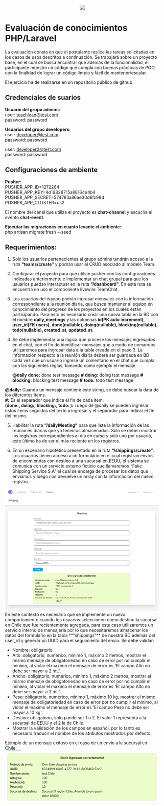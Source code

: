 <p align="center"><a href="https://laravel.com" target="_blank"><img src="https://raw.githubusercontent.com/laravel/art/master/logo-lockup/5%20SVG/2%20CMYK/1%20Full%20Color/laravel-logolockup-cmyk-red.svg" width="400"></a></p>

# Evaluación de conocimientos PHP/Laravel

La evaluación consta en que el postulante realice las tareas solicitadas en los casos de usos descritos a continuación. Se trabajará sobre un proyecto base, en el cual se busca encontrar que además de la funcionalidad, el participante muestre un código que cumpla con buenas prácticas de POO, con la finalidad de lograr un código limpio y fácil de mantener/escalar.  
  
El ejercicio ha de realizarse en un repositorio público de github.

## Credenciales de suarios

**Usuario del grupo admins:**  
user: teachlead@test.com  
password: password  

**Usuarios del grupo developers:**  
user: developer@test.com  
password: password  
  
user: developer2@test.com  
password: password  
  
## Configuraciones de ambiente    

**Pusher:**  
PUSHER_APP_ID=1272264  
PUSHER_APP_KEY=4d16828715a88164a4b4  
PUSHER_APP_SECRET=574783a86ae30d6fc98d  
PUSHER_APP_CLUSTER=us2  
  
El nombre del canal que utiliza el proyecto es **chat-channel** y escucha el evento **chat-event**.  
  
**Ejecutar las migraciones en cuanto levante el ambiente:**    
php artisan migrate:fresh --seed

## Requerimientos:
  
1. Solo los usuarios pertenecientes al grupo admins tendrán acceso a la ruta **“teams/create”** y podrán usar el CRUD asociado al modelo Team.

2. Configurar el proyecto para que utilice pusher con las configuraciones indicadas anteriormente e implementar un chat grupal para que los usuarios puedan interactuar en la  ruta **“/dashboard”**. En esta ruta se encuentra en uso el componente livewire TeamChat.

3. Los usuarios del equipo podrán ingresar mensajes con la información correspondiente a la reunión diaria, que busca mantener al equipo en conocimiento del progreso de los proyectos en los cuales están participando. Para esto es necesario crear una nueva tabla en la BD con el nombre **daily_meetings** y las columnas **id(PK auto increment), user_id(FK users), done(nullable), doing(nullable), blocking(nullable), todo(nullable), created_at, updated_at**.

4. Se debe implementar una lógica que procese los mensajes ingresados en el chat, con el fin de identificar mensajes que a modo de comandos utilizaremos para ingresar data a la tabla creada en el paso 3. La información respecto a la reunión diaria deberá ser guardada en BD cada vez que un usuario ingrese un comentario en el chat que cumpla con las siguientes reglas, tomando como ejemplo el mensaje:
  
    **@daily** **done:** done test message **#** **doing:** doing test message **#** **blocking:** blocking test message **#** **todo:** todo test message
    
**@daily:** Cuando un mensaje contiene este string, se debe buscar la data de los diferentes ítems.  
**#:** Es el separador que indica el fin de cada ítem.   
**(done:, doing:, blocking:, todo: ):** Luego de @daily se pueden ingresar estos ítems seguidos del texto a ingresar y el separador para indicar el fin del mismo.  


5. Habilitar la ruta **“/dailyMeeting”** para que liste la información de las reuniones diarias que ya tenemos almacenadas. Solo se deben mostrar los registros correspondientes al día en curso y solo uno por usuario, este último ha de ser el más reciente en los registros.

6. En un escenario hipotético presentado en la ruta **“/shippings/create”**. Los usuarios tienen acceso a un formulario en el cual registran envíos de encomiendas con destino a una sucursal en EEUU, el sistema se comunica con un servicio externo ficticio que llamaremos “Fake Shipping Service S.A” el cual se encarga de procesar los datos que enviamos y luego nos devuelve un array con la información del nuevo registro.
<img src="6.png">  
En este contexto es necesario que se implemente un nuevo comportamiento cuando los usuarios seleccionen como destino la sucursal en Chile que fue recientemente agregada, para este caso utilizaremos un servicio interno de mensajeria por lo que necesitaremos almacenar los datos del formulario en la tabla **“shippings”** de nuestra BD además del user_id y generar un UUID para el seguimiento del envío.  
Se debe validar: 
  
- Nombre: obligatorio.
- Alto: obligatorio, numérico, mínimo 1, máximo 2 metros, mostrar el mismo mensaje de obligatoriedad en caso de error por no cumplir el minimo, al violar el maximo el mensaje de error es 'El campo Alto no debe ser mayor a 2 mt.'.
- Ancho: obligatorio, numérico, mínimo 1, máximo 2 metros, mostrar el mismo mensaje de obligatoriedad en caso de error por no cumplir el minimo, al violar el maximo el mensaje de error es 'El campo Alto no debe ser mayor a 2 mt.'.
- Peso: obligatorio, numérico, mínimo 1, máximo 10 kg, mostrar el mismo mensaje de obligatoriedad en caso de error por no cumplir el minimo, al violar el maximo el mensaje de error es 'El campo Peso no debe ser mayor a 10 kg.'.
- Destino: obligatorio, solo puede ser 1 o 2. El valor 1 representa a la sucursal de EEUU y el 2 la de Chile.
- Mostrar la validación de los campos en español, por lo tanto es necesario traducir el nombre de los atributos mostrados por defecto.

Ejemplo de un mensaje exitoso en el caso de un envio a la sucursal en Chile:
<img src="6-1.png"> 
